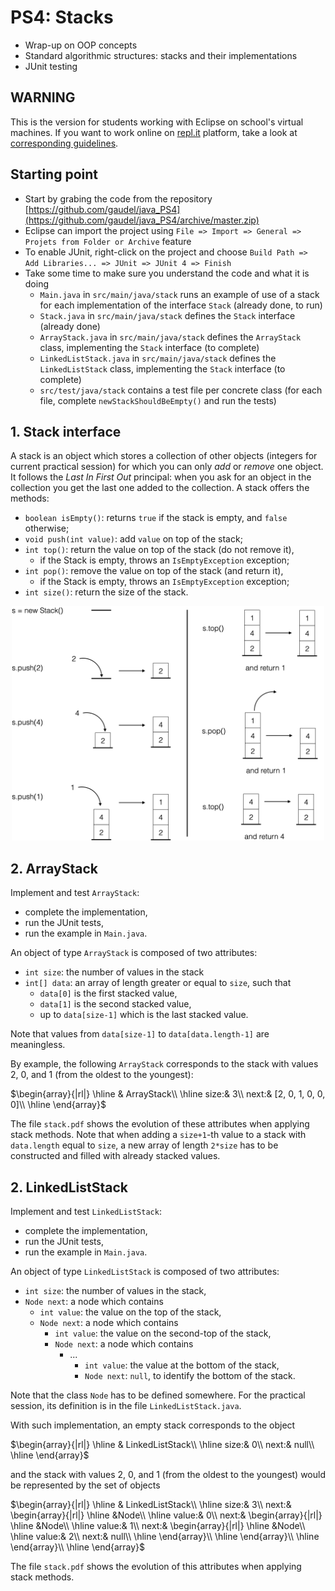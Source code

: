 # PS4: Stacks
* Wrap-up on OOP concepts
* Standard algorithmic structures: stacks and their implementations
* JUnit testing

## WARNING
This is the version for students working with Eclipse on school's virtual machines. If you want to work online on [repl.it](https://www.repl.it) platform, take a look at [corresponding guidelines](guidelines_for_online_practical_session.md).


## Starting point

* Start by grabing the code from the repository [https://github.com/gaudel/java_PS4](https://github.com/gaudel/java_PS4/archive/master.zip)
* Eclipse can import the project using `File => Import => General => Projets from Folder or Archive` feature
* To enable JUnit, right-click on the project and choose `Build Path => Add Libraries... => JUnit => JUnit 4 => Finish`
* Take some time to make sure you understand the code and what it is doing	
	* `Main.java` in `src/main/java/stack` runs an example of use of a stack for each implementation of the interface `Stack` (already done, to run)
	* `Stack.java` in `src/main/java/stack` defines the `Stack` interface (already done)
	* `ArrayStack.java` in `src/main/java/stack` defines the `ArrayStack` class, implementing the `Stack` interface (to complete)
	* 	`LinkedListStack.java` in `src/main/java/stack` defines the `LinkedListStack` class, implementing the `Stack` interface (to complete)
	*  `src/test/java/stack` contains a test file per concrete class (for each file, complete `newStackShouldBeEmpty()` and run the tests)


## 1. Stack interface
A stack is an object which stores a collection of other objects (integers for current practical session) for which you can only *add* or *remove* one object. It follows the *Last In First Out* principal: when you ask for an object in the collection you get the last one added to the collection. A stack offers the methods:

* `boolean isEmpty()`: returns `true` if the stack is empty, and `false` otherwise;
* `void push(int value)`: add `value` on top of the stack;
* `int top()`: return the value on top of the stack (do not remove it),
	* if the Stack is empty, throws an `IsEmptyException` exception;
* `int pop()`: remove the value on top of the stack (and return it),
	* if the Stack is empty, throws an `IsEmptyException` exception;
* `int size()`: return the size of the stack.

<p style="text-align: center;">
<img src="img/stack_interface.png" width="500">
</p>

## 2. ArrayStack

Implement and test `ArrayStack`:

* complete the implementation,
* run the JUnit tests,
* run the example in `Main.java`.

An object of type `ArrayStack` is composed of two attributes:

* `int size`: the number of values in the stack
* `int[] data`: an array of length greater or equal to `size`, such that
	* `data[0]` is the first stacked value,
	* `data[1]` is the second stacked value,
	* up to `data[size-1]` which is the last stacked value.

Note that values from  `data[size-1]` to `data[data.length-1]` are meaningless.

By example, the following `ArrayStack` corresponds to the stack with values 2, 0, and 1 (from the oldest to the youngest):


$\begin{array}{|rl|}
\hline
& ArrayStack\\
\hline
size:& 3\\
next:& [2, 0, 1, 0, 0, 0]\\
\hline
\end{array}$


The file `stack.pdf` shows the evolution of these attributes when applying stack methods. Note that when adding a `size+1`-th value to a stack with `data.length` equal to `size`, a new array of length `2*size` has to be constructed and filled with already stacked values.


## 2. LinkedListStack

Implement and test `LinkedListStack`:

* complete the implementation,
* run the JUnit tests,
* run the example in `Main.java`.

An object of type `LinkedListStack` is composed of two attributes:

* `int size`: the number of values in the stack,
* `Node next`: a node which contains
	* `int value`: the value on the top of the stack,
	* `Node next`: a node which contains
		* `int value`: the value on the second-top of the stack,
		* `Node next`: a node which contains
			* ...
				* `int value`: the value at the bottom of the stack,
				* `Node next`: `null`, to identify the bottom of the stack.

Note that the class `Node` has to be defined somewhere. For the practical session, its definition is in the file `LinkedListStack.java`.

With such implementation, an empty stack corresponds to the object

$\begin{array}{|rl|}
\hline
& LinkedListStack\\
\hline
size:& 0\\
next:& null\\
\hline
\end{array}$

and the stack with values 2, 0, and 1 (from the oldest to the youngest) would be represented by the set of objects


$\begin{array}{|rl|}
\hline
& LinkedListStack\\
\hline
size:& 3\\
next:& \begin{array}{|rl|}
		\hline
		&Node\\
		\hline
		value:& 0\\
		next:& \begin{array}{|rl|}
				\hline
				&Node\\
				\hline
				value:& 1\\
				next:& \begin{array}{|rl|}
						\hline
						&Node\\
						\hline
						value:& 2\\
						next:& null\\
						\hline
						\end{array}\\
				\hline
				\end{array}\\
		\hline
		\end{array}\\
\hline
\end{array}$


The file `stack.pdf` shows the evolution of this attributes when applying stack methods.

